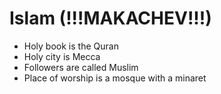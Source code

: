 # Islam (!!!MAKACHEV!!!)

- Holy book is the Quran
- Holy city is Mecca
- Followers are called Muslim
- Place of worship is a mosque with a minaret
